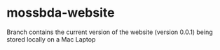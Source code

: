 # mossbda-website


Branch contains the current version of the website (version 0.0.1) being stored locally on a Mac Laptop
